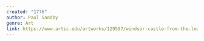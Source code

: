 ```yaml
---
created: "1776"
author: Paul Sandby
genre: Art
link: https://www.artic.edu/artworks/129597/windsor-castle-from-the-lower-court-on-the-fifth-of-november-fireworks
---
```

